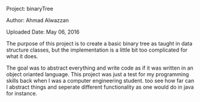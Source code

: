 Project: binaryTree

Author: Ahmad Alwazzan

Uploaded Date: May 06, 2016

The purpose of this project is to create a basic binary tree as taught in data structure classes, but the implementation is a little bit too complicated for what it does.

The goal was to abstract everything and write code as if it was written in an object orianted language. This project was just a test for my programming skills back when I was a computer engineering student. too see how far can I abstract things and seperate different functionality as one would do in java for instance.

